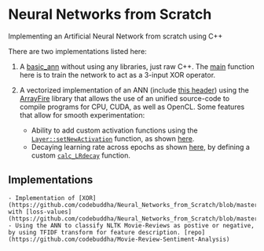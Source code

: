 # Neural Networks from Scratch
Implementing an Artificial Neural Network from scratch using C++

There are two implementations listed here:
1) A [basic_ann](https://github.com/codebuddha/Neural_Networks_from_Scratch/blob/master/basic_ann.cpp) without using any libraries, just raw C++. The [main](https://github.com/codebuddha/Neural_Networks_from_Scratch/blob/55c7b0e9a8a3571a726ab744151ba351a4840dfb/basic_ann.cpp#L191) function here is to train the network to act as a 3-input XOR operator.

2) A vectorized implementation of an ANN (include [this header](https://github.com/codebuddha/Neural_Networks_from_Scratch/blob/master/AF_ANN.hpp)) using the [ArrayFire](http://arrayfire.org/docs/index.htm) library that allows the use of an unified source-code to compile programs for CPU, CUDA, as well as OpenCL. Some features that allow for smooth experimentation:
    - Ability to add custom activation functions using the [`Layer::setNewActivation`](https://github.com/codebuddha/Neural_Networks_from_Scratch/blob/1255ffddde497e32aaf9e673e8ea6e3493b8a368/Layer.hpp#L65) function, as shown [here](https://github.com/codebuddha/Neural_Networks_from_Scratch/blob/1255ffddde497e32aaf9e673e8ea6e3493b8a368/custom_activation.cpp#L32). 
    - Decaying learning rate across epochs as shown [here](https://github.com/codebuddha/Neural_Networks_from_Scratch/blob/56bc2fee8341ac7790ad70fb0a14c92d987f17fd/test_XOR.cpp#L60), by defining a custom [`calc_LRdecay`](https://github.com/codebuddha/Neural_Networks_from_Scratch/blob/56bc2fee8341ac7790ad70fb0a14c92d987f17fd/test_XOR.cpp#L16) function.

## Implementations
    - Implementation of [XOR](https://github.com/codebuddha/Neural_Networks_from_Scratch/blob/master/test_XOR.cpp) with [loss-values](https://github.com/codebuddha/Neural_Networks_from_Scratch/blob/master/test_XOR_training.txt).
    - Using the ANN to classify NLTK Movie-Reviews as postive or negative, by using TFIDF transform for feature description. [repo](https://github.com/codebuddha/Movie-Review-Sentiment-Analysis) 
